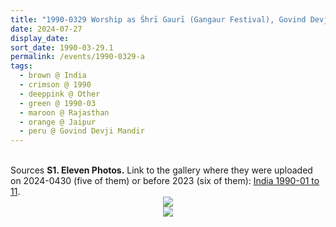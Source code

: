 ```yaml
---
title: "1990-0329 Worship as Śhrī Gaurī (Gangaur Festival), Govind Devjī Mandir (Palace of the Mahārāja), Jalebi Chowk, Badi Chopade, J.D.A. Market, Jaipur, Rajasthan, India"
date: 2024-07-27
display_date: 
sort_date: 1990-03-29.1
permalink: /events/1990-0329-a
tags:
  - brown @ India
  - crimson @ 1990
  - deeppink @ Other
  - green @ 1990-03
  - maroon @ Rajasthan
  - orange @ Jaipur
  - peru @ Govind Devji Mandir 
---
```


<br>

<wave-list>
  <list-title color="DarkSeaGreen" width="40">Sources</list-title>
  <list-item color="BlanchedAlmond"  width="280"><b>S1. Eleven Photos.</b> Link to the gallery where they were uploaded on 2024-0430 (five of them) or before 2023 (six of them): <a href="https://eternalmoments.smugmug.com/Countries/India/1990-01-to-11/">India 1990-01 to 11</a>.</list-item>
</wave-list>

<div style="text-align: center"><img src="https://pub-bcc3cbe9b1e94ba1ac28915f7a3900fa.r2.dev/1990-0329-b_Worship_as_Shri_Gauri_(Gangaur_Festival)_Govind_Devji_Mandir_(Palace_of_the_Maharaja)_Jalebi_Chowk_Badi_Chopade_J.D.A._Market_Jaipur_Rajasthan_India_01_Version_2.png" /></div>

<div style="text-align: center"><img src="https://pub-bcc3cbe9b1e94ba1ac28915f7a3900fa.r2.dev/1990-0329-b_Worship_as_Shri_Gauri_(Gangaur_Festival)_Govind_Devji_Mandir_(Palace_of_the_Maharaja)_Jalebi_Chowk_Badi_Chopade_J.D.A._Market_Jaipur_Rajasthan_India_04_(from_tif)_(Yogi_Mahajan_Collection).jpg" /></div>